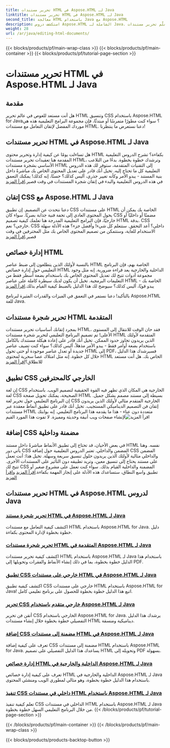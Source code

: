 ```yaml
---
title: تحرير مستندات HTML في Aspose.HTML لـ Java
linktitle: تحرير مستندات HTML في Aspose.HTML لـ Java
second_title: معالجة HTML باستخدام Java مع Aspose.HTML
description: استكشف دروس Aspose.HTML الشاملة لـ Java. تعلَّم تحرير مستندات HTML وتنفيذ CSS وإدارة المحتوى باستخدام أدلة خطوة بخطوة.
weight: 28
url: /ar/java/editing-html-documents/
---
```


{{< blocks/products/pf/main-wrap-class >}}
{{< blocks/products/pf/main-container >}}
{{< blocks/products/pf/tutorial-page-section >}}

# تحرير مستندات HTML في Aspose.HTML لـ Java

## مقدمة

هل أنت مستعد للغوص في عالم تحرير HTML وتنسيق CSS باستخدام Aspose.HTML for Java؟ سواء كنت مطورًا متمرسًا أو مبتدئًا، فإن مجموعة البرامج التعليمية هذه هي موردك المفضل لإتقان التعامل مع مستندات HTML. دعنا نستعرض ما ينتظرنا!

## تحرير مستندات HTML في Aspose.HTML لـ Java

هل تساءلت يومًا عن كيفية إدارة وتحرير محتوى HTML بكفاءة؟ تشرح الدروس التعليمية المقدمة هنا تعقيدات تحرير مستندات HTML، وترشدك خطوة بخطوة. بدءًا من التلاعب الأساسي بشجرة مستندات HTML إلى التقنيات المتقدمة، ستوفر لك هذه الدروس التعليمية كل ما تحتاج إليه. تخيل أنك قادر على تعديل المحتوى الخاص بك مباشرةً داخل بنية المستند - يبدو الأمر وكأنه تغيير جذري، أليس كذلك؟ حسنًا، إنه كذلك! يمكنك التعمق في هذه الدروس التعليمية والبدء في إتقان شجرة المستندات في وقت قصير.[اقرأ المزيد](./edit-html-document-tree/)

## إتقان CSS مع Aspose.HTML لـ Java

 دعنا نتحدث عن التصميم. إن تطبيق CSS على مستندات HTML الخاصة بك يمكن أن يحول المحتوى العادي إلى تحفة فنية جذابة بصريًا. سواء كان CSS مضمنًا أو داخليًا أو خارجيًا، فإن البرامج التعليمية المدرجة هنا تعلمك كيفية تصميم HTML بدقة. CSS خارجي؟ نعم. CSS داخلي؟ أعد التحقق. ستتعلم كل شيء! وأفضل جزء؟ هذه الأدلة سهلة الاستخدام للغاية، وستتمكن من تصميم المحتوى الخاص بك مثل المحترفين في وقت قصير.[اقرأ المزيد](./apply-external-css-html-documents/)

## إدارة خصائص HTML

بالنسبة لأولئك الذين يتطلعون إلى ضبط عناصر HTML الخاصة بهم، فإن البرنامج التعليمي حول إدارة خصائص HTML الداخلية والخارجية يعد قراءة ضرورية. إنه مثل وجود مجموعة أدوات تتيح لك تعديل المحتوى الخاص بك باستخدام بضعة أسطر فقط من التعليمات البرمجية. تخيل أن يكون لديك سيطرة كاملة على عناصر HTML الخاصة بك - يبدو قويًا، أليس كذلك؟ سيوضح لك هذا الدليل بالضبط كيفية القيام بذلك.[اقرأ المزيد](./manage-inner-outer-html-properties/)

بالتأكيد! دعنا نستمر في التعمق في الميزات والقدرات المثيرة لبرنامج Aspose.HTML للغة Java.

## تحرير شجرة مستندات HTML المتقدمة

بمجرد إتقانك أساسيات تحرير مستندات HTML، فقد حان الوقت للانتقال إلى المستوى الأعلى! تم تصميم البرنامج التعليمي لتحرير شجرة مستندات HTML المتقدمة لأولئك الذين يريدون تجاوز حدود الممكن. تخيل أنك قادر على إعادة هيكلة مستندك بالكامل باستخدام بضعة أوامر فقط - يبدو الأمر مذهلاً، أليس كذلك؟ سواء كنت تضيف عناصر جديدة أو تعدل عناصر موجودة أو حتى تحول HTML إلى PDF، فسيرشدك هذا الدليل خلال كل خطوة. إنه مثل امتلاك عصا سحرية لمحتوى HTML الخاص بك. هل أنت مستعد للانطلاق؟[اقرأ المزيد](./advanced-html-document-tree-editing/)

## تطبيق CSS الخارجي كالمحترفين

إن لغة CSS الخارجية هي المكان الذي تظهر فيه القوة الحقيقية لتصميم الويب. باستخدام لغة CSS الصحيحة، يمكنك تحويل صفحة HTML بسيطة إلى مستند مصمم بشكل جميل. إن البرنامج التعليمي حول تحرير لغة CSS الخارجية المتقدم مثالي لأولئك الذين يريدون إتقان فن التصميم الديناميكي المستجيب. تخيل أنك قادر على تطبيق أنماط معقدة عبر مستندات HTML متعددة دون عناء - هذا ما يقدمه هذا البرنامج التعليمي. إنه بوابتك لإنشاء صفحات ويب أنيقة وحديثة ومميزة. لا تفوت هذا المورد القيم![اقرأ المزيد](./advanced-external-css-editing/)

## إضافة CSS مضمنة وداخلية

في بعض الأحيان، قد تحتاج إلى تطبيق الأنماط مباشرةً داخل مستند HTML نفسه. وهنا يأتي دور CSS المضمن والداخلي. تعتبر الدروس التعليمية حول إضافة CSS المضمن والداخلي مثالية لأولئك الذين يريدون حلول تنسيق سريعة وسهلة. تخيل هذا: أنت تعمل على مستند يحتاج إلى تنسيق معين، وتريد تطبيقه دون التأثير على المستندات الأخرى. تتيح لك CSS المضمنة والداخلية القيام بذلك. سواء كنت تعمل على مشروع صغير أو تطبيق واسع النطاق، ستساعدك هذه الأدلة على إنجاز المهمة بكفاءة.[اقرأ المزيد](./add-inline-css-html-documents/) و[اقرأ المزيد](./implement-internal-css-html-documents/)

## تحرير مستندات HTML في Aspose.HTML لدروس Java
### [تحرير شجرة مستند HTML في Aspose.HTML لـ Java](./edit-html-document-tree/)
اكتشف كيفية التعامل مع مستندات HTML باستخدام Aspose.HTML for Java. دليل خطوة بخطوة لإدارة المحتوى بكفاءة.
### [تحرير شجرة مستندات HTML المتقدمة في Aspose.HTML لـ Java](./advanced-html-document-tree-editing/)
اكتشف كيفية تحرير مستندات HTML باستخدام Aspose.HTML لـ Java باستخدام هذا الدليل خطوة بخطوة، بما في ذلك إنشاء الأنماط والفقرات وتحويلها إلى PDF.
### [تطبيق CSS خارجي على مستندات HTML في Aspose.HTML لـ Java](./apply-external-css-html-documents/)
اكتشف كيفية تطبيق CSS خارجي على مستندات HTML باستخدام Aspose.HTML for Java! اتبع هذا الدليل خطوة بخطوة للحصول على برنامج تعليمي كامل.
### [تحرير CSS خارجي متقدم باستخدام Aspose.HTML لـ Java](./advanced-external-css-editing/)
أتقن فن تحرير CSS الخارجي باستخدام Aspose.HTML for Java. يرشدك هذا الدليل التفصيلي خطوة بخطوة خلال إنشاء مستندات HTML ديناميكية ومنسقة.
### [إضافة CSS مضمنة إلى مستندات HTML في Aspose.HTML لـ Java](./add-inline-css-html-documents/)
تعرف على كيفية إضافة CSS مضمنة إلى مستندات HTML باستخدام Aspose.HTML for Java. يساعدك هذا الدليل التفصيلي على تصميم HTML وتحويله إلى PDF بسهولة.
### [إدارة خصائص HTML الداخلية والخارجية في Aspose.HTML لـ Java](./manage-inner-outer-html-properties/)
تعرف على كيفية إدارة خصائص HTML الداخلية والخارجية في Aspose.HTML لـ Java باستخدام هذا الدليل خطوة بخطوة، وهو مثالي لمطوري الويب ومنشئي المحتوى.
### [تنفيذ CSS داخلي في مستندات HTML باستخدام Aspose.HTML لـ Java](./implement-internal-css-html-documents/)
تعلم كيفية تنفيذ CSS الداخلي في مستندات HTML باستخدام Aspose.HTML لـ Java من خلال البرنامج التعليمي السهل خطوة بخطوة.
{{< /blocks/products/pf/tutorial-page-section >}}

{{< /blocks/products/pf/main-container >}}
{{< /blocks/products/pf/main-wrap-class >}}

{{< blocks/products/products-backtop-button >}}
